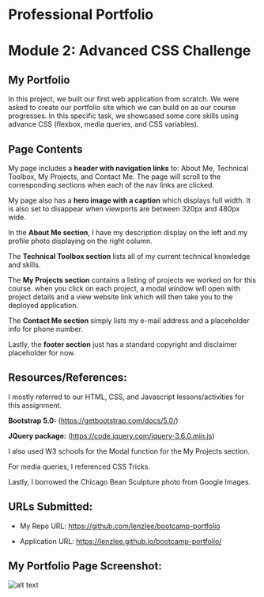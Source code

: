 # Professional Portfolio

# Module 2: Advanced CSS Challenge

## My Portfolio

In this project, we built our first web application from scratch. We were asked to create our portfolio site which we can build on as our course progresses. In this specific task, we showcased some core skills using advance CSS (flexbox, media queries, and CSS variables).

## Page Contents

My page includes a **header with navigation links** to: About Me, Technical Toolbox, My Projects, and Contact Me. The page will scroll to the corresponding sections when each of the nav links are clicked.

My page also has a **hero image with a caption** which displays full width. It is also set to disappear when viewports are between 320px and 480px wide.

In the **About Me section**, I have my description display on the left and my profile photo displaying on the right column. 

The **Technical Toolbox section** lists all of my current technical knowledge and skills.

The **My Projects section** contains a listing of projects we worked on for this course. when you click on each project, a modal window will open with project details and a view website link which will then take you to the deployed application. 

The **Contact Me section** simply lists my e-mail address and a placeholder info for phone number. 

Lastly, the **footer section** just has a standard copyright and disclaimer placeholder for now.

## Resources/References:

I mostly referred to our HTML, CSS, and Javascript lessons/activities for this assignment.

**Bootstrap 5.0:** (https://getbootstrap.com/docs/5.0/)

**JQuery package:** (https://code.jquery.com/jquery-3.6.0.min.js)

I also used W3 schools for the Modal function for the My Projects section. 

For media queries, I referenced CSS Tricks. 

Lastly, I borrowed the Chicago Bean Sculpture photo from Google Images.

## URLs Submitted:

* My Repo URL: https://github.com/lenzlee/bootcamp-portfolio 

* Application URL: https://lenzlee.github.io/bootcamp-portfolio/ 


## My Portfolio Page Screenshot:

![alt text](./assets/images/screenshot-main.png)
